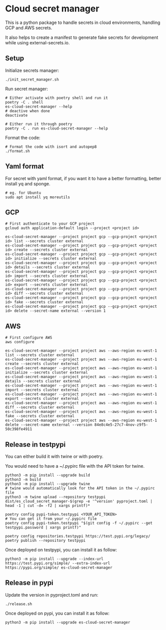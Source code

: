 # Cloud secret manager

This is a python package to handle secrets in cloud environments, handling GCP and AWS secrets.

It also helps to create a manifest to generate fake secrets for development while using external-secrets.io.

## Setup

Initialize secrets manager:

```shell
./init_secret_manager.sh
```

Run secret manager:

```shell
# Either activate with poetry shell and run it
poetry -C . shell
es-cloud-secret-manager --help
# deactive when done
deactivate

# Either run it through poetry
poetry -C . run es-cloud-secret-manager --help
```

Format the code:

```shell
# Format the code with isort and autopep8
./format.sh
```

## Yaml format

For secret with yaml format, if you want it to have a better formatting, better install yq and sponge.

```shell
# eg. for Ubuntu
sudo apt install yq moreutils
```

## GCP

```shell
# First authenticate to your GCP project
gcloud auth application-default login --project <project id>

es-cloud-secret-manager --project project gcp --gcp-project <project id> list --secrets cluster external
es-cloud-secret-manager --project project gcp --gcp-project <project id> create --secrets cluster external
es-cloud-secret-manager --project project gcp --gcp-project <project id> initialize --secrets cluster external
es-cloud-secret-manager --project project gcp --gcp-project <project id> details --secrets cluster external
es-cloud-secret-manager --project project gcp --gcp-project <project id> import --secrets cluster external
es-cloud-secret-manager --project project gcp --gcp-project <project id> export --secrets cluster external
es-cloud-secret-manager --project project gcp --gcp-project <project id> diff --secrets cluster external
es-cloud-secret-manager --project project gcp --gcp-project <project id> fake --secrets cluster external
es-cloud-secret-manager --project project gcp --gcp-project <project id> delete --secret-name external --version 1
```

## AWS

```shell
# First configure AWS
aws configure

es-cloud-secret-manager --project project aws --aws-region eu-west-1 list --secrets cluster external
es-cloud-secret-manager --project project aws --aws-region eu-west-1 create --secrets cluster external
es-cloud-secret-manager --project project aws --aws-region eu-west-1 initialize --secrets cluster external
es-cloud-secret-manager --project project aws --aws-region eu-west-1 details --secrets cluster external
es-cloud-secret-manager --project project aws --aws-region eu-west-1 import --secrets cluster external
es-cloud-secret-manager --project project aws --aws-region eu-west-1 export --secrets cluster external
es-cloud-secret-manager --project project aws --aws-region eu-west-1 diff --secrets cluster external
es-cloud-secret-manager --project project aws --aws-region eu-west-1 fake --secrets cluster external
es-cloud-secret-manager --project project aws --aws-region eu-west-1 delete --secret-name external --version 84e8c4e5-27c7-4nov-z9f5-50c398fe4911
```

## Release in testpypi

You can either build it with twine or with poetry.

You would need to have a ~/.pypirc file with the API token for twine.

```shell
python3 -m pip install --upgrade build
python3 -m build
python3 -m pip install --upgrade twine
# twine would automatically look for the API token in the ~/.pypirc file
python3 -m twine upload --repository testpypi dist/es_cloud_secret_manager-$(grep -e '^version' pyproject.toml | head -1 | cut -d= -f2 | xargs printf)*
```

```shell
poetry config pypi-token.testpypi <YOUR_API_TOKEN>
# You can get it from your ~/.pypirc file
poetry config pypi-token.testpypi "$(git config -f ~/.pypirc --get testpypi.password | xargs printf)"

poetry config repositories.testpypi https://test.pypi.org/legacy/
poetry publish --repository testpypi
```

Once deployed on testpypi, you can install it as follow:

```shell
python3 -m pip install --upgrade --index-url https://test.pypi.org/simple/ --extra-index-url https://pypi.org/simple/ es-cloud-secret-manager
```

## Release in pypi

Update the version in pyproject.toml and run:

```shell
./release.sh
```

Once deployed on pypi, you can install it as follow:

```shell
python3 -m pip install --upgrade es-cloud-secret-manager
```
